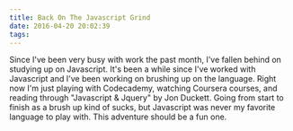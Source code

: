 ```yaml
---
title: Back On The Javascript Grind
date: 2016-04-20 20:02:39
tags:
---
```

Since I've been very busy with work the past month, I've fallen behind on studying up on Javascript. It's been a while since I've worked with Javascript and I've been working on brushing up on the language. Right now I'm just playing with Codecademy, watching Coursera courses, and reading through "Javascript & Jquery" by Jon Duckett. Going from start to finish as a brush up kind of sucks, but Javascript was never my favorite language to play with. This adventure should be a fun one.